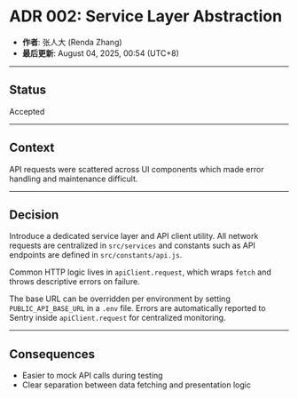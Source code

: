 # ADR 002: Service Layer Abstraction

- **作者**: 张人大 (Renda Zhang)
- **最后更新**: August 04, 2025, 00:54 (UTC+8)

---

## Status

Accepted

---

## Context

API requests were scattered across UI components which made error handling and maintenance difficult.

---

## Decision

Introduce a dedicated service layer and API client utility. All network requests are centralized in `src/services` and constants such as API endpoints are defined in `src/constants/api.js`.

Common HTTP logic lives in `apiClient.request`, which wraps `fetch` and throws descriptive errors on failure.

The base URL can be overridden per environment by setting `PUBLIC_API_BASE_URL` in a `.env` file. Errors are automatically reported to Sentry inside `apiClient.request` for centralized monitoring.

---

## Consequences

- Easier to mock API calls during testing
- Clear separation between data fetching and presentation logic

